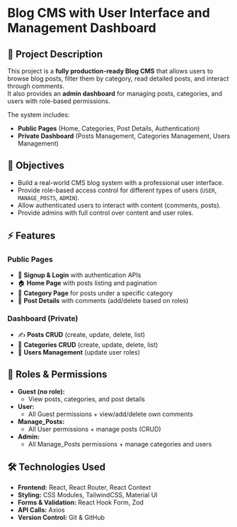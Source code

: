 # Blog CMS with User Interface and Management Dashboard

## 📌 Project Description
This project is a **fully production-ready Blog CMS** that allows users to browse blog posts, filter them by category, read detailed posts, and interact through comments.  
It also provides an **admin dashboard** for managing posts, categories, and users with role-based permissions.

The system includes:
- **Public Pages** (Home, Categories, Post Details, Authentication)
- **Private Dashboard** (Posts Management, Categories Management, Users Management)

## 🎯 Objectives
- Build a real-world CMS blog system with a professional user interface.
- Provide role-based access control for different types of users (`USER`, `MANAGE_POSTS`, `ADMIN`).
- Allow authenticated users to interact with content (comments, posts).
- Provide admins with full control over content and user roles.

## ⚡ Features
### Public Pages
- 🔑 **Signup & Login** with authentication APIs
- 🏠 **Home Page** with posts listing and pagination
- 📂 **Category Page** for posts under a specific category
- 📰 **Post Details** with comments (add/delete based on roles)

### Dashboard (Private)
- ✍️ **Posts CRUD** (create, update, delete, list)
- 📂 **Categories CRUD** (create, update, delete, list)
- 👥 **Users Management** (update user roles)

## 👥 Roles & Permissions
- **Guest (no role):**
  - View posts, categories, and post details
- **User:**
  - All Guest permissions + view/add/delete own comments
- **Manage_Posts:**
  - All User permissions + manage posts (CRUD)
- **Admin:**
  - All Manage_Posts permissions + manage categories and users

## 🛠️ Technologies Used
- **Frontend:** React, React Router, React Context
- **Styling:** CSS Modules, TailwindCSS, Material UI
- **Forms & Validation:** React Hook Form, Zod
- **API Calls:** Axios
- **Version Control:** Git & GitHub
